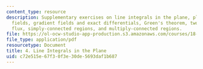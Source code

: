 ```yaml
---
content_type: resource
description: Supplementary exercises on line integrals in the plane, plane vector
  fields, gradient fields and exact differentials, Green's theorem, two-dimensional
  flux, simply-connected regions, and multiply-connected regions.
file: https://ol-ocw-studio-app-production.s3.amazonaws.com/courses/18-02-multivariable-calculus-fall-2007/c72e515e67f30f3e30de5693daf1b687_line_intgrl_plan.pdf
file_type: application/pdf
resourcetype: Document
title: 4. Line Integrals in the Plane
uid: c72e515e-67f3-0f3e-30de-5693daf1b687
---
```

